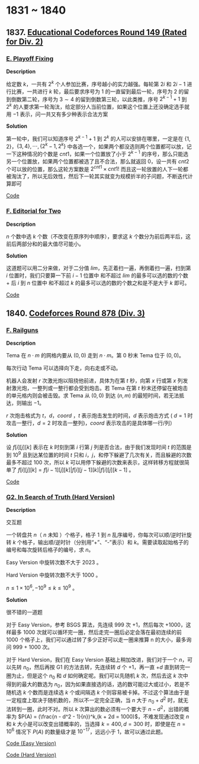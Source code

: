 # 1831 ~ 1840

## 1837. [Educational Codeforces Round 149 (Rated for Div. 2)](https://codeforces.com/contest/1837)

### [E. Playoff Fixing](https://codeforces.com/contest/1837/problem/E)

**Description**

给定数 $k$，一共有 $2^k$ 个人参加比赛，序号越小的实力越强。每轮第 $2i$ 和 $2i-1$ 进行比赛，一共进行 $k$ 轮，最后要求序号为 $1$ 的一直留到最后一轮，序号为 $2$ 的留到倒数第二轮，序号为 $3 \sim 4$ 的留到倒数第三轮，以此类推，序号 $2^{k - 1} + 1$ 到 $2^k$ 的人要求第一轮淘汰，给定部分人当前位置，如果这个位置上还没确定选手就用 $-1$ 表示，问一共又有多少种表示合法方案

**Solution**

第一轮中，我们可以知道序号 $2^{k - 1} + 1$ 到 $2^k$ 的人可以安排在哪里，一定是在 $\{1,2\}$，$\{3,4\},\cdots, \{2^k - 1,2^k\}$ 中各选一个，如果两个都没选则两个位置都可以放，记一下这种情况的个数是 $cnt1$，如果一个位置放了小于 $2^{k-1}$ 的序号，那么只能选另一个位置放，如果两个位置都被选了且不合法，那么就返回 $0$，设一共有 $cnt2$ 个可以放的位置，那么这轮方案数是 $2^{cnt1} \times cnt1 !$ 而且这一轮放置的人下一轮都被淘汰了，所以无后效性，然后下一轮其实就变为规模折半的子问题，不断迭代计算即可

[Code](https://codeforces.com/contest/1837/submission/211143124)

### [F. Editorial for Two](https://codeforces.com/contest/1837/problem/F)

**Description**

$n$ 个数中选 $k$ 个数（不改变在原序列中顺序），要求这 $k$ 个数分为前后两半后，这前后两部分和的最大值尽可能小。

**Solution**

这道题可以用二分来做，对于二分值 $lim$，先正着扫一遍，再倒着扫一遍，扫到第 $i$ 位置时，我们只要算一下前 $i - 1$ 位置中 和不超过 $lim$ 的最多可以选的数的个数 + 后 $i$ 到 $n$ 位置中 和不超过 $k$ 的最多可以选的数的个数之和是不是大于 $k$ 即可。

[Code](https://codeforces.com/contest/1837/submission/211151946)

## 1840. [Codeforces Round 878 (Div. 3)](https://codeforces.com/contest/1840)

### [F. Railguns](https://codeforces.com/contest/1840/problem/F)

**Description**

Tema 在 $n⋅m$ 的网格内要从 $(0,0)$ 走到 $n⋅m$。第 $0$ 秒末 Tema 位于 $(0,0)$。

每次行动 Tema 可以选择向下走，向右走或不动。

机器人会发射 $r$ 次激光炮以阻挠他前进，具体为在第 $t$ 秒，向第 $x$ 行或第 $x$ 列发射激光炮，一整列或一整行都会受到炮击。若 Tema 在第 $t$ 秒末还停留在被炮击的单元格内则会被击毁。求 Tema 从 $(0,0)$ 到达 $(n,m)$ 的最短时间，若无法抵达，则输出 $−1$。

$r$ 次炮击格式为 $t$，$d$，$coord$ ，$t$ 表示炮击发生的时间，$d$ 表示炮击方式 ( $d=1$ 时攻击一整行，$d=2$ 时攻击一整列)，$coord$ 表示攻击的是具体哪一行/列）

**Solution**

设 $f[i][j][k]$ 表示在 $k$ 时刻到第 $i$ 行第 $j$ 列是否合法，由于我们发现时间 $t$ 的范围是到 $10^9$ 且到达某位置的时间 $t$ 只和 $i$，$j$，和停下躲避了几次有关，而且躲避的次数最多不超过 $100$ 次，所以 $k$ 可以用停下躲避的次数来表示，这样转移方程就很简单了  $f[i][j][k] = f[i - 1][j][k] | f[i][j - 1][k] | f[i][j][k - 1]$ 。

[Code](https://codeforces.com/contest/1840/submission/211968399)

### [G2. In Search of Truth (Hard Version)](https://codeforces.com/contest/1840/problem/G2)

**Description**

交互题

一个转盘共 $n$（ $n$ 未知 ）个格子，格子 $1$ 到 $n$ 乱序编号，你每次可以顺/逆时针旋转 $k$ 个格子，输出顺/逆时针（分别用“+”、“-”表示）和 $k$。需要读取起始格子的编号和每次旋转后格子的编号，求 $n$。

Easy Version 中旋转次数不大于 $2023$ 。

Hard Version 中旋转次数不大于 $1000$ 。

$n≤1×10^6,−10^9≤k≤10^9$ 。

**Solution**

很不错的一道题

对于 Easy Version，参考 BSGS 算法，先连续 999 次 +1，然后每次 +1000，这样最多 1000 次就可以循环完一圈，然后走完一圈后必定会落在最初连续的前 1000 个格子上，我们可以通过转了多少正好可以走一圈来推算 n 的大小，最多询问 999 + 1000 次。

对于 Hard Version，我们在 Easy Version 基础上稍加改进，我们对于一个 $n$，可以先转 $n_0$，然后再按 G1 的方法去转，先连续转 $d$ 个 $+1$，再一直 $+d$ 直到转完一圈为止，但是这个 $n_0$ 和 $d$ 如何确定呢。我们可以先随机 $k$ 次，然后去这 $k$ 次中得到的最大的数选为 $n_0$，因为如果直接选的话，选的数可能过大或过小，若是不随机选 $k$ 个数而是连续选 $k$ 个或间隔选 $k$ 个则容易被卡掉。不过这个算法由于是一定程度上取决于随机数的，所以不一定完全正确，当 $n$ 大于 $n_0 + d^2$ 时，就无法转到一圈，此时不对。所以 $k$ 次算出的数必须有一个要大于 $n - d^2$，出错的概率为 $P(A) = (\frac{n - d^2 - 1}{n})^k,(k + 2d = 1000)$，不难发现通过改变 $n$ 和 $k$ 大小是可以改变出错概率的，当选择 $k = 400, d = 300$ 时，即使是在 $n = 10^6$ 情况下 $P(A)$ 的数量级才是 $10^{-17}$，远远小于 $1$，故可以通过此题。

[Code (Easy Version)](https://codeforces.com/contest/1840/submission/212058294)

[Code (Hard Version)](https://codeforces.com/contest/1840/submission/212063730)